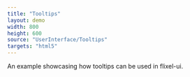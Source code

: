 ```yaml
---
title: "Tooltips"
layout: demo
width: 800
height: 600
source: "UserInterface/Tooltips"
targets: "html5"
---
```


An example showcasing how tooltips can be used in flixel-ui.